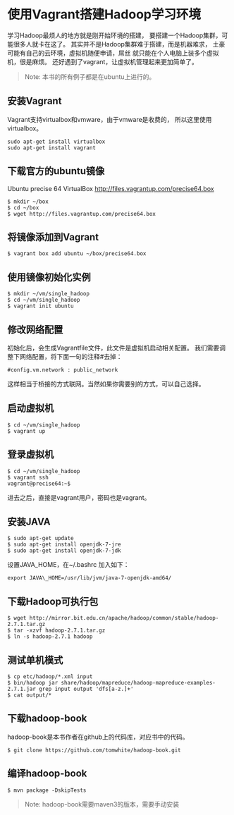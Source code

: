 # 使用Vagrant搭建Hadoop学习环境

学习Hadoop最烦人的地方就是刚开始环境的搭建，
要搭建一个Hadoop集群，可能很多人就卡在这了。
其实并不是Hadoop集群难于搭建，而是机器难求，
土豪可能有自己的云环境，虚拟机随便申请，屌丝
就只能在个人电脑上装多个虚拟机，很是麻烦。
还好遇到了vagrant，让虚拟机管理起来更加简单了。

> Note: 本书的所有例子都是在ubuntu上进行的。

## 安装Vagrant

Vagrant支持virtualbox和vmware，由于vmware是收费的，
所以这里使用virtualbox。


```
sudo apt-get install virtualbox
sudo apt-get install vagrant
```

## 下载官方的ubuntu镜像

Ubuntu precise 64 VirtualBox <http://files.vagrantup.com/precise64.box>

```
$ mkdir ~/box
$ cd ~/box
$ wget http://files.vagrantup.com/precise64.box
```

## 将镜像添加到Vagrant

```
$ vagrant box add ubuntu ~/box/precise64.box
```

## 使用镜像初始化实例

```
$ mkdir ~/vm/single_hadoop
$ cd ~/vm/single_hadoop
$ vagrant init ubuntu
```

## 修改网络配置

初始化后，会生成Vagrantfile文件，此文件是虚拟机启动相关配置。
我们需要调整下网络配置，将下面一句的注释#去掉：

```
#config.vm.network : public_network
```

这样相当于桥接的方式联网。当然如果你需要别的方式，可以自己选择。

## 启动虚拟机

```
$ cd ~/vm/single_hadoop
$ vagrant up
```

## 登录虚拟机

```
$ cd ~/vm/single_hadoop
$ vagrant ssh
vagrant@precise64:~$
```
进去之后，直接是vagrant用户，密码也是vagrant。

## 安装JAVA

```
$ sudo apt-get update
$ sudo apt-get install openjdk-7-jre
$ sudo apt-get install openjdk-7-jdk
```

设置JAVA_HOME，在~/.bashrc 加入如下：

```
export JAVA\_HOME=/usr/lib/jvm/java-7-openjdk-amd64/
```

## 下载Hadoop可执行包

```
$ wget http://mirror.bit.edu.cn/apache/hadoop/common/stable/hadoop-2.7.1.tar.gz
$ tar -xzvf hadoop-2.7.1.tar.gz
$ ln -s hadoop-2.7.1 hadoop
```

## 测试单机模式

```
$ cp etc/hadoop/*.xml input
$ bin/hadoop jar share/hadoop/mapreduce/hadoop-mapreduce-examples-2.7.1.jar grep input output 'dfs[a-z.]+'
$ cat output/*
```

## 下载hadoop-book

hadoop-book是本书作者在github上的代码库，对应书中的代码。

```
$ git clone https://github.com/tomwhite/hadoop-book.git
```

## 编译hadoop-book

```
$ mvn package -DskipTests
```

> Note: hadoop-book需要maven3的版本，需要手动安装



